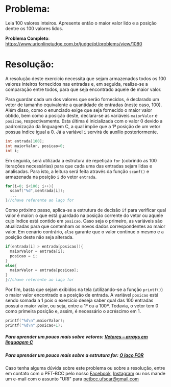 # Problema:    
Leia 100 valores inteiros. Apresente então o maior valor lido e a posição dentre os 100 valores lidos.

**Problema Completo**: https://www.urionlinejudge.com.br/judge/pt/problems/view/1080


# Resolução:
A resolução deste exercício necessita que sejam armazenados todos os 100 valores inteiros fornecidos nas entradas e, em seguida, realize-se a comparação entre todos, para que seja encontrado aquele de maior valor.

Para guardar cada um dos valores que serão fornecidos, é declarado um vetor de tamanho equivalente a quantidade de entradas (neste caso, 100). Além disso, como o enunciado exige que seja fornecido o maior valor obtido, bem como a posição deste, declara-se as variáveis `maiorValor` e `posicao`, respectivamente. Esta última é inicializada com o valor 0 devido a padronização da linguagem C, a qual impõe que a 1ª posição de um vetor possua índice igual a 0. Já a variável `i` servirá de auxílio posteriormente.

```c
int entrada[100];
int maiorValor, posicao=0;
int i;
```

Em seguida, será utilizada a estrutura de repetição `for` (cobrindo as 100 iterações necessárias) para que cada uma das entradas sejam lidas e analisadas. Para isto, a leitura será feita através da função `scanf()` e armazenada na posição `i` do vetor `entrada`.

```c
for(i=0; i<100; i++){
  scanf("%d",&entrada[i]);
  ...
}//chave referente ao laço for
```

Como próximo passo, aplica-se a estrutura de decisão `if` para verificar qual valor é maior: o que está guardado na posição corrente do vetor ou aquele cujo índice está contido em `posicao`. Caso seja o primeiro, as variáveis são atualizadas para que contenham os novos dados correspondentes ao maior valor. Em cenário contrário, `else` garante que o valor continue o mesmo e a posição deste não seja alterada.

```c
if(entrada[i] > entrada[posicao]){
  maiorValor = entrada[i];
  posicao = i;
}
else{
  maiorValor = entrada[posicao];
}
}//chave referente ao laço for
```

Por fim, basta que sejam exibidos na tela (utilizando-se a função `printf()`) o maior valor encontrado e a posição de entrada. A variável `posicao` está sendo somada a 1 pois o exercício deseja saber qual das 100 entradas possui o maior valor, ou seja, entre a 1ª ou a 100ª. Todavia, o vetor tem 0 como primeira posição e, assim, é necessário o acréscimo em 1.

```c
printf("%d\n",maiorValor);
printf("%d\n",posicao+1);
```

##### Para aprender um pouco mais sobre vetores: [Vetores – arrays em linguagem C](http://linguagemc.com.br/vetores-ou-arrays-em-linguagem-c/)

##### Para aprender um pouco mais sobre a estrutura for: [O laço FOR](https://www.cprogressivo.net/2013/02/O-que-e-para-que-serve-e-como-usar-o-laco-FOR-em-C.html)  

Caso tenha alguma dúvida sobre este problema ou sobre a resolução, entre em contato com o PET-BCC pelo nosso [Facebook](https://www.facebook.com/petbcc/), [Instagram](https://www.instagram.com/petbcc.ufscar/) ou nos mande um e-mail com o assunto "URI" para  petbcc.ufscar@gmail.com
